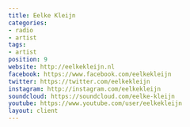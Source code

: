 ```yaml
---
title: Eelke Kleijn
categories:
- radio
- artist
tags:
- artist
position: 9
website: http://eelkekleijn.nl
facebook: https://www.facebook.com/eelkekleijn
twitter: https://twitter.com/eelkekleijn
instagram: http://instagram.com/eelkekleijn
soundcloud: https://soundcloud.com/eelke-kleijn
youtube: https://www.youtube.com/user/eelkekleijn
layout: client
---
```


